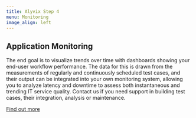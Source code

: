 ```yaml
---
title: Alyvix Step 4
menu: Monitoring
image_align: left
---
```


## **Application** Monitoring

The end goal is to visualize trends over time with dashboards showing your end-user workflow performance. The data for this is drawn from the measurements of regularly and continuously scheduled test cases, and their output can be integrated into your own monitoring system, allowing you to analyze latency and downtime to assess both instantaneous and trending IT service quality. Contact us if you need support in building test cases, their integration, analysis or maintenance.

[Find out more](https://alyvix.com/service?classes=btn,btn-success,btn-lg&target=_blank)
